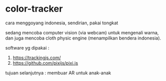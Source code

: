 # color-tracker
cara menggoyang indonesia, sendirian, pakai tongkat

sedang mencoba computer vision (via webcam) untuk mengenali warna,
dan juga mencoba cloth physic engine (menampilkan bendera indonesia).

software yg dipakai :
1. https://trackingjs.com/
2. https://github.com/pixijs/pixi.js

tujuan selanjutnya : membuar AR untuk anak-anak
